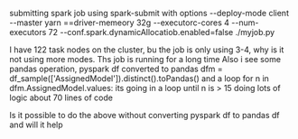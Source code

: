 submitting spark job using spark-submit 
with options --deploy-mode client --master yarn ==driver-memeory 32g --executorc-cores 4 --num-executors 72 --conf.spark.dynamicAllocatiob.enabled=false ./myjob.py

I have 122 task  nodes on the cluster, bu the job is only using 3-4, why is it not using more modes. Ths job is running for a long time
Also i see some pandas operation, pyspark df converted to pandas
dfm = df_sample(['AssignedModel']).distinct().toPandas()
and a loop
for n in dfm.AssignedModel.values:
  its going in a loop until n is > 15
   doing lots of logic  about 70 lines of code

Is it possible to do the above without converting pyspark df to pandas df and will it help